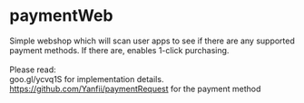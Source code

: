 # paymentWeb
Simple webshop which will scan user apps to see if there are any supported payment methods. If there are, enables 1-click purchasing.
<br />
<br />
Please read: <br />
goo.gl/ycvq1S for implementation details. <br />
https://github.com/Yanfii/paymentRequest for the payment method
